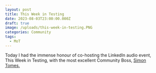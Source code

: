 ```yaml
---
layout: post
title: This Week in Testing
date: 2023-08-03T23:00:00.000Z
draft: true
image: /uploads/this-week-in-testing.PNG
categories: Community
tags:
  - MoT
---
```


Today I had the immense honour of co-hosting the LinkedIn audio event, This Week in Testing, with the most excellent Community Boss, [Simon Tomes.](https://www.linkedin.com/in/simontomes/)
